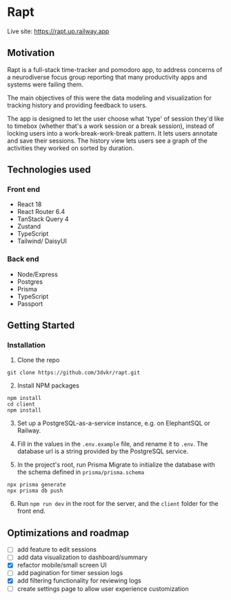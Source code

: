# Rapt

Live site: https://rapt.up.railway.app

## Motivation

Rapt is a full-stack time-tracker and pomodoro app, to address concerns of a neurodiverse focus group reporting that many productivity apps and systems were failing them.

The main objectives of this were the data modeling and visualization for tracking history and providing feedback to users.

The app is designed to let the user choose what 'type' of session they'd like to timebox (whether that's a work session or a break session), instead of locking users into a work-break-work-break pattern. It lets users annotate and save their sessions. The history view lets users see a graph of the activities they worked on sorted by duration.

## Technologies used

### Front end
- React 18
- React Router 6.4
- TanStack Query 4
- Zustand
- TypeScript
- Tailwind/ DaisyUI

### Back end
- Node/Express
- Postgres
- Prisma
- TypeScript
- Passport

## Getting Started

### Installation
1. Clone the repo
```
git clone https://github.com/3dvkr/rapt.git
```

2. Install NPM packages
```
npm install
cd client
npm install
```
3. Set up a PostgreSQL-as-a-service instance, e.g. on ElephantSQL or Railway. 

4. Fill in the values in the `.env.example` file, and rename it to `.env`. The database url is a string provided by the PostgreSQL service.

5. In the project's root, run Prisma Migrate to initialize the database with the schema defined in `prisma/prisma.schema`
```
npx prisma generate
npx prisma db push
```

6. Run `npm run dev` in the root for the server, and the `client` folder for the front end.

## Optimizations and roadmap
- [ ] add feature to edit sessions
- [ ] add data visualization to dashboard/summary
- [x] refactor mobile/small screen UI
- [ ] add pagination for timer session logs
- [x] add filtering functionality for reviewing logs
- [ ] create settings page to allow user experience customization

